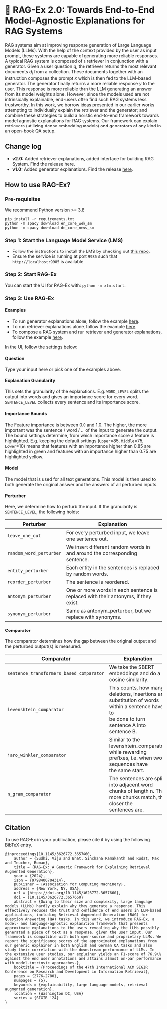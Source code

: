 # 🦉 RAG-Ex 2.0: Towards End-to-End Model-Agnostic Explanations for RAG Systems

RAG systems aim at improving response generation of Large Language Models (LLMs). 
With the help of the context provided by the user as input prompt, these systems are capable of generating more reliable responses. A typical RAG system is composed of a retriever in conjunction with a generator. Given a user question $q$, the retriever returns the most relevant documents $d_i$ from a collection. These documents together with an instruction composes the prompt $x$ which is then fed to the LLM-based generator. 
The generator finally returns a more reliable response $y$ to the user. This response is more reliable than the LLM generating an answer from its model weights alone. 
However, since the models used are not intrinsically explainable, end-users often find such RAG systems less trustworthy. 
In this work, we borrow ideas presented in our earlier works attempting to individually explain the retriever and the generator; and combine these strategies to build a holistic end-to-end framework towards model agnostic explanations for RAG systems. Our framework can explain retrievers (utilizing dense embedding models) and generators of any kind in an open-book QA setup. 


## Change log

- **v2.0:** Added retriever explanations, added interface for building RAG System. Find the release here.
- **v1.0:** Added generator explanations. Find the release [here](https://github.com/fraunhofer-iais/explainable-lms/releases/tag/v1.0).

## How to use RAG-Ex?

### Pre-requisites

We recommend Python version >= 3.8

```
pip install -r requirements.txt
python -m spacy download en_core_web_sm
python -m spacy download de_core_news_sm
```

### Step 1: Start the Language Model Service (LMS)

- Follow the instructions to install the LMS by checking
  out [this repo](https://github.com/fraunhofer-iais/language-model-service).
- Ensure the service is running at port `9985` such that ``http://localhost:9985`` is available.

### Step 2: Start RAG-Ex

You can start the UI for RAG-Ex with: `python -m xlm.start`.

### Step 3: Use RAG-Ex

#### Examples
- To run generator explanations alone, follow the example [here](https://github.com/fraunhofer-iais/explainable-lms/blob/53d4eb0456e37bd91a9901d414d150a624ea69b0/examples/run_generic_generator_explainer.py).
- To run retriever explanations alone, follow the example [here](https://github.com/fraunhofer-iais/explainable-lms/blob/53d4eb0456e37bd91a9901d414d150a624ea69b0/examples/run_generic_retriever_explainer.py).
- To compose a RAG system and run retriever and generator explanations, follow the example [here](https://github.com/fraunhofer-iais/explainable-lms/blob/9805c0847b5fe2284e2523991935ea70d9c7932e/examples/run_rag_system.py). 

 
In the UI, follow the settings below:

#### Question

Type your input here or pick one of the examples above.

#### Explanation Granularity

This sets the granularity of the explanations. E.g. `WORD_LEVEL` splits the output into words and gives an importance
score for every word.
`SENTENCE_LEVEL` collects every sentence and its importance score.

#### Importance Bounds

The Feature importance is between 0.0 and 1.0.
The higher, the more important was the sentence / word / ... of the input to generate the output.
The bound settings determine, from which importance score a feature is highlighted.
E.g. keeping the default settings (`Upper`=85, `Middle`=75, `Lower`=10) means that
features with an importance higher than 0.85 are highlighted in green and
features with an importance higher than 0.75 are highlighted yellow.

#### Model

The model that is used for all text generations.
This model is then used to both generate the original answer and the answers of all perturbed inputs.

#### Perturber

Here, we determine how to perturb the input. If the granularity is `SENTENCE_LEVEL`, the following holds:

| Perturber               | Explanation                                                                        |
|-------------------------|------------------------------------------------------------------------------------|
| `leave_one_out`         | For every perturbed input, we leave one sentence out.                              |
| `random_word_perturber` | We insert different random words in and around the corresponding sentence.         |
| `entity_perturber`      | Each entity in the sentences is replaced by random words.                          |
| `reorder_perturber`     | The sentence is reordered.                                                         |
| `antonym_perturber`     | One or more words in each sentence is replaced with their antonyms, if they exist. |
| `synonym_perturber`     | Same as antonym_perturber, but we replace with synonyms.                           |

#### Comparator

The comparator determines how the gap between the original output and the perturbed output(s) is measured.

| Comparator                               | Explanation                                                                                                                                    |
|------------------------------------------|------------------------------------------------------------------------------------------------------------------------------------------------|
| `sentence_transformers_based_comparator` | We take the SBERT embeddings and do a cosine similarity.                                                                                       |
| `levenshtein_comparator`                 | This counts, how many deletions, insertions and substitution of words within a sentence have to<br>be done to turn sentence A into sentence B. |
| `jaro_winkler_comparator`                | Similar to the levenshtein_comparator, while rewarding prefixes, i.e. when two sequences have<br>the same start.                               |
| `n_gram_comparator`                      | The sentences are split into adjacent word chunks of length n. The more chunks match, the closer the<br>sentences are.                         |

## Citation

To use RAG-Ex in your publication, please cite it by using the following BibTeX entry.

```
@inproceedings{10.1145/3626772.3657660,
    author = {Sudhi, Viju and Bhat, Sinchana Ramakanth and Rudat, Max and Teucher, Roman},
    title = {RAG-Ex: A Generic Framework for Explaining Retrieval Augmented Generation},
    year = {2024},
    isbn = {9798400704314},
    publisher = {Association for Computing Machinery},
    address = {New York, NY, USA},
    url = {https://doi.org/10.1145/3626772.3657660},
    doi = {10.1145/3626772.3657660},
    abstract = {Owing to their size and complexity, large language models (LLMs) hardly explain why they generate a response. This effectively reduces the trust and confidence of end users in LLM-based applications, including Retrieval Augmented Generation (RAG) for Question Answering (QA) tasks. In this work, we introduce RAG-Ex, a model- and language-agnostic explanation framework that presents approximate explanations to the users revealing why the LLMs possibly generated a piece of text as a response, given the user input. Our framework is compatible with both open-source and proprietary LLMs. We report the significance scores of the approximated explanations from our generic explainer in both English and German QA tasks and also study their correlation with the downstream performance of LLMs. In the extensive user studies, our explainer yields an F1-score of 76.9\% against the end user annotations and attains almost on-par performance with model-intrinsic approaches.},
    booktitle = {Proceedings of the 47th International ACM SIGIR Conference on Research and Development in Information Retrieval},
    pages = {2776–2780},
    numpages = {5},
    keywords = {explainability, large language models, retrieval augmented generation},
    location = {Washington DC, USA},
    series = {SIGIR '24}
}
```
